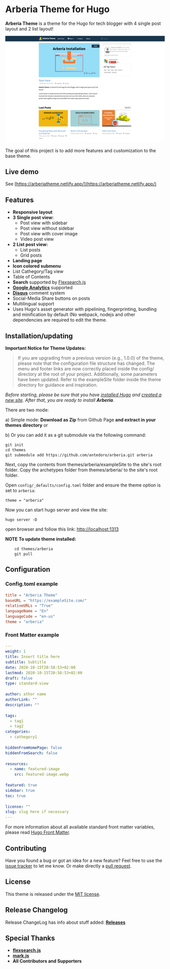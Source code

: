 # Arberia Theme for Hugo

**Arberia Theme** is a theme for the Hugo for tech blogger with 4 single post layout and 2 list layout!

![Arberia Theme Screenshot](https://github.com/antedoro/arberia/blob/main/images/screenshot.png)


The goal of this project is to add more features and customization to the base theme.

## Live demo

See [https://arberiatheme.netlify.app/](https://arberiatheme.netlify.app/)

## Features

- **Responsive layout**
- **3 Single post view:**
  - Post view with sidebar
  - Post view without sidebar
  - Post view with cover image
  - Video post view
- **2 List post view:**
  - List posts
  - Grid posts
- **Landing page**
- **Icon colored submenu**
- List Cathegory/Tag view
- Table of Contents
- **Search** supported by [Flexsearch.js](https://github.com/nextapps-de/flexsearch)
- **[Google Analytics](https://analytics.google.com/analytics)** supported
- **[Disqus](https://disqus.com)** comment system
- Social-Media Share buttons on posts
- Multilingual support
- Uses Hugo's asset generator with pipelining, fingerprinting, bundling and minification by default (No webpack, nodejs and other dependencies are required to edit the theme.

## Installation/updating

**Important Notice for Theme Updates:**
> If you are upgrading from a previous version (e.g., 1.0.0) of the theme, please note that the configuration file structure has changed. The menu and footer links are now correctly placed inside the config/ directory at the root of your project. Additionally, some parameters have been updated.
> Refer to the exampleSite folder inside the theme directory for guidance and inspiration.

*Before starting, please be sure that you have
[installed Hugo](https://gohugo.io/getting-started/quick-start/#step-1-install-hugo) and
[created a new site](https://gohugo.io/getting-started/quick-start/#step-2-create-a-new-site). After that, you are ready to install **Arberia**.*

There are two mode:

a) Simple mode: **Download as Zip** from Github Page **and extract in your themes directory** or

b) Or you can add it as a git submodule via the following command:

    git init
    cd themes
    git submodule add https://github.com/antedoro/arberia.git arberia
    
Next, copy the contents from themes/arberia/exampleSite to the site's root folder.
Copy the archetypes folder from themes/arberia/ to the site's root folder.

Open `config/_defaults/config.toml` folder and ensure the theme option is set to `arberia`:

```
theme = "arberia"
```

Now you can start hugo server and view the site:

```shell
hugo server -D
```

open browser and follow this link: [http://localhost:1313](http://localhost:1313)

**NOTE**
**To update theme installed:**

```
    cd themes/arberia
    git pull
```

## Configuration

### Config.toml example

```toml
title = "Arberia Theme"
baseURL = "https://exampleSite.com/"
relativeURLs = "True"
languageName = "En"
languageCode = "en-us"
theme = "arberia"
```

### Front Matter example

```yaml
---
weight: 1
title: Insert title here
subtitle: Subtitle
date: 2020-10-15T20:58:53+02:00
lastmod: 2020-10-15T20:58:53+02:00
draft: false
type: standard-view

author: athor name
authorLink: ""
description: ""

tags:
  - tag1
  - tag2
categories:
  - cathegory1

hiddenFromHomePage: false
hiddenFromSearch: false

resources:
  - name: featured-image
    src: featured-image.webp

featured: true
sidebar: true
toc: true

license: ""
slug: slug here if necessary
---
```

For more information about all available standard front matter variables, please read [Hugo Front Matter](https://gohugo.io/content-management/front-matter).

## Contributing

Have you found a bug or got an idea for a new feature? Feel free to use the [issue tracker](https://github.com/antedoro/arberia/issues) to let me know. Or make directly a [pull request](https://github.com/antedoro/arberia//pulls).

## License

This theme is released under the [MIT license](https://github.com/antedoro/arberia/blob/master/LICENSE).

## Release Changelog

Release ChangeLog has info about stuff added: **[Releases](https://github.com/antedoro/arberia/releases)**

## Special Thanks

- [**flexsearch.js**](https://github.com/nextapps-de/flexsearch)
- [**mark.js**](https://github.com/julmot/mark.js)
- **All Contributors and Supporters**
